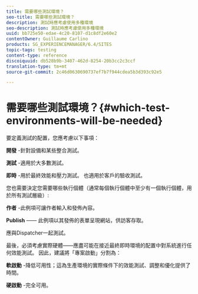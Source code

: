 ```yaml
---
title: 需要哪些測試環境？
seo-title: 需要哪些測試環境？
description: 測試時應考慮使用多種環境
seo-description: 測試時應考慮使用多種環境
uuid: bb725e50-edae-4c20-8107-d1c8df2e60e2
contentOwner: Guillaume Carlino
products: SG_EXPERIENCEMANAGER/6.4/SITES
topic-tags: testing
content-type: reference
discoiquuid: db528b9b-3407-462d-8254-20b3cc2c3ccf
translation-type: tm+mt
source-git-commit: 2c46d0630690737ef7b7f944cdea5b3d393c92e5

---
```



# 需要哪些測試環境？{#which-test-environments-will-be-needed}

要定義測試的配置，您應考慮以下事項：

**開發** -針對設備和某些整合測試。

**測試** -適用於大多數測試。

**即時** -用於最終效能和壓力測試。 也適用於客戶的驗收測試。

您也需要決定您需要哪些執行個體（通常每個執行個體中至少有一個執行個體，用於所有測試層級）:

**作者** -此例項可讓作者輸入和發佈內容。

**Publish** —— 此例項以其發佈的表單呈現網站，供訪客存取。

應與Dispatcher一起測試。

最後，必須考慮實際硬體——應盡可能在接近最終即時環境的配置中對系統進行任何效能測試。 因此，建議將「專案啟動」分割為：

**軟啟動** -降低可用性；這為生產環境的實際條件下的效能測試、調整和優化提供了時間。

**硬啟動** -完全可用。
